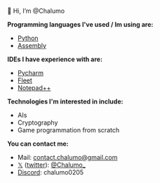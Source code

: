 👋 Hi, I’m @Chalumo

**Programming languages I've used / Im using are:**
  * [Python](https://www.python.org/)
  * [Assembly](https://learn.microsoft.com/en-us/dotnet/standard/assembly/)

**IDEs I have experience with are:**

  * [Pycharm](https://www.jetbrains.com/pycharm/)
  * [Fleet](https://www.jetbrains.com/fleet/)
  * [Notepad++](https://notepad-plus-plus.org/)

**Technologies I'm interested in include:**
  * AIs
  * Cryptography
  * Game programmation from scratch

**You can contact me:**
  * Mail: contact.chalumo@gmail.com
  * [𝕏](https://x.com) ([twitter](https://x.com)): [@Chalumo_](https://twitter.com/Chalumo_)
  * [Discord](https://discord.com): chalumo0205


<!---
Chalum0/Chalum0 is a ✨ special ✨ repository because its `README.md` (this file) appears on your GitHub profile.
You can click the Preview link to take a look at your changes.
--->
